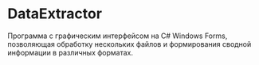 # DataExtractor
Программа с графическим интерфейсом на С# Windows Forms, позволяющая обработку нескольких файлов 
и формирования сводной информации в различных форматах.
